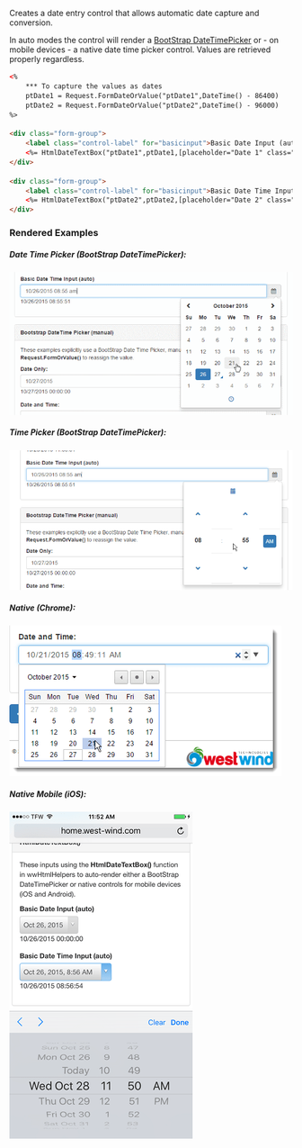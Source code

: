 Creates a date entry control that allows automatic date capture and conversion. 

In auto modes the control will render a <a href="https://eonasdan.github.io/bootstrap-datetimepicker/" target="top">BootStrap DateTimePicker</a> or - on mobile devices - a native date time picker control. Values are retrieved properly regardless.

```html
<%
    *** To capture the values as dates
    ptDate1 = Request.FormDateOrValue("ptDate1",DateTime() - 86400)
    ptDate2 = Request.FormDateOrValue("ptDate2",DateTime() - 96000)  
%>

<div class="form-group">
    <label class="control-label" for="basicinput">Basic Date Input (auto)</label>
    <%= HtmlDateTextBox("ptDate1",ptDate1,[placeholder="Date 1" class="form-control"],0) %>
</div>

<div class="form-group">
    <label class="control-label" for="basicinput">Basic Date Time Input (auto)</label>
    <%= HtmlDateTextBox("ptDate2",ptDate2,[placeholder="Date 2" class="form-control"],4) %>
</div> 
```

### Rendered Examples

##### Date Time Picker (BootStrap DateTimePicker):  
![](/images/HtmlControls/DateTimePicker.png)

##### Time Picker (BootStrap DateTimePicker):  
![](/images/HtmlControls/DateTimePicker_Time.png)

##### Native (Chrome):  
![](/images/HtmlControls/DateTimeChrome.png)

##### Native Mobile (iOS):  
![](/images/HtmlControls/DateTimePickeriOs.png)
